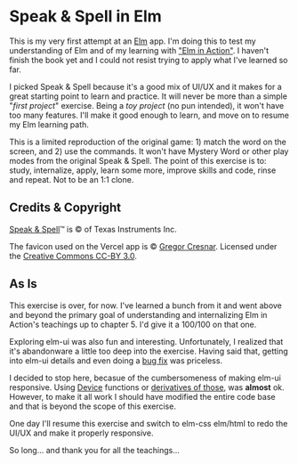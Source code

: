 # Speak & Spell in Elm

This is my very first attempt at an [Elm](https://elm-lang.org/) app. I'm doing this to test my understanding of Elm and of my learning with ["Elm in Action"](https://www.manning.com/books/elm-in-action). I haven't finish the book yet and I could not resist trying to apply what I've learned so far.

I picked Speak & Spell because it's a good mix of UI/UX and it makes for a great starting point to learn and practice. It will never be more than a simple "*first project*" exercise. Being a *toy project* (no pun intended), it won't have too many features. I'll make it good enough to learn, and move on to resume my Elm learning path.

This is a limited reproduction of the original game: 1) match the word on the screen, and 2) use the commands. It won't have Mystery Word or other play modes from the original Speak & Spell. The point of this exercise is to: study, internalize, apply, learn some more, improve skills and code, rinse and repeat. Not to be an 1:1 clone.

## Credits & Copyright

[Speak & Spell](https://en.wikipedia.org/wiki/Speak_%26_Spell_(toy))™ is © of Texas Instruments Inc.

The favicon used on the Vercel app is © [Gregor Cresnar](https://thenounproject.com/icon/speak-1616157/). Licensed under the [Creative Commons CC-BY 3.0](https://creativecommons.org/licenses/by/3.0/).

## As Is

This exercise is over, for now. I've learned a bunch from it and went above and beyond the primary goal of understanding and internalizing Elm in Action's teachings up to chapter 5. I'd give it a 100/100 on that one.

Exploring elm-ui was also fun and interesting. Unfortunately, I realized that it's abandonware a little too deep into the exercise. Having said that, getting into elm-ui details and even doing a [bug fix](https://github.com/mdgriffith/elm-ui/issues/331) was priceless.

I decided to stop here, becasue of the cumbersomeness of making elm-ui responsive. Using [Device](https://package.elm-lang.org/packages/mdgriffith/elm-ui/latest/Element#Device) functions or [derivatives of those](https://ellie-app.com/7R3Xv8m4rZRa1), was **almost** ok. However, to make it all work I should have modified the entire code base and that is beyond the scope of this exercise.

One day I'll resume this exercise and switch to elm-css elm/html to redo the UI/UX and make it properly responsive.

So long... and thank you for all the teachings...
